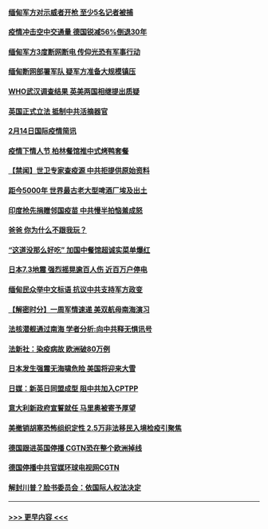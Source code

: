 #### [缅甸军方对示威者开枪 至少5名记者被捕](../pages/prog202/a103054463.md?t=02151151) 
#### [疫情冲击空中交通量 德国锐减56%倒退30年](../pages/prog202/a103054457.md?t=02151151) 
#### [缅甸军方3度断网断电 传仰光恐有军事行动](../pages/prog202/a103054432.md?t=02151151) 
#### [缅甸断网部署军队 疑军方准备大规模镇压](../pages/prog202/a103054424.md?t=02151151) 
#### [WHO武汉调查结果 英美两国相继提出质疑](../pages/prog202/a103054380.md?t=02151151) 
#### [英国正式立法 抵制中共活摘器官](../pages/prog202/a103054360.md?t=02151151) 
#### [2月14日国际疫情简讯](../pages/prog202/a103054294.md?t=02151151) 
#### [疫情下情人节 柏林餐馆推中式烤鸭套餐](../pages/prog202/a103054298.md?t=02151151) 
#### [【禁闻】世卫专家查疫源 中共拒提供原始资料](../pages/prog202/a103054285.md?t=02151151) 
#### [距今5000年 世界最古老大型啤酒厂埃及出土](../pages/prog202/a103054240.md?t=02151151) 
#### [印度抢先捐赠邻国疫苗 中共慢半拍恼羞成怒](../pages/prog202/a103054165.md?t=02151151) 
#### [爸爸 你为什么不跟我玩？](../pages/prog202/a103054158.md?t=02151151) 
#### [“这道没那么好吃” 加国中餐馆超诚实菜单爆红](../pages/prog202/a103054133.md?t=02151151) 
#### [日本7.3地震 强烈摇晃逾百人伤 近百万户停电](../pages/prog202/a103053408.md?t=02151151) 
#### [缅甸民众举中文标语 抗议中共支持军方政变](../pages/prog202/a103054049.md?t=02151151) 
#### [【解密时分】一周军情速递 美双航母南海演习](../pages/prog202/a103054079.md?t=02151151) 
#### [法核潜舰通过南海 学者分析:向中共释无惧讯号](../pages/prog202/a103054051.md?t=02151151) 
#### [法新社：染疫病故 欧洲破80万例](../pages/prog202/a103054037.md?t=02151151) 
#### [日本发生强震无海啸危险 美国将迎来大雪](../pages/prog202/a103053916.md?t=02151151) 
#### [日媒：新英日同盟成型 阻中共加入CPTPP](../pages/prog202/a103053868.md?t=02151151) 
#### [意大利新政府宣誓就任 马里奥被寄予厚望](../pages/prog202/a103053894.md?t=02151151) 
#### [美撤销胡塞恐怖组织定性 2.5万非法移民入境检疫引聚焦](../pages/prog202/a103053880.md?t=02151151) 
#### [德国跟进英国停播 CGTN恐在整个欧洲掉线](../pages/prog202/a103053820.md?t=02151151) 
#### [德国停播中共官媒环球电视网CGTN](../pages/prog202/a103053742.md?t=02151151) 
#### [解封川普？脸书委员会：依国际人权法决定](../pages/prog202/a103053732.md?t=02151151) 

----
#### [ >>> 更早内容 <<< ](../indexes/prog202-earlier.md)
